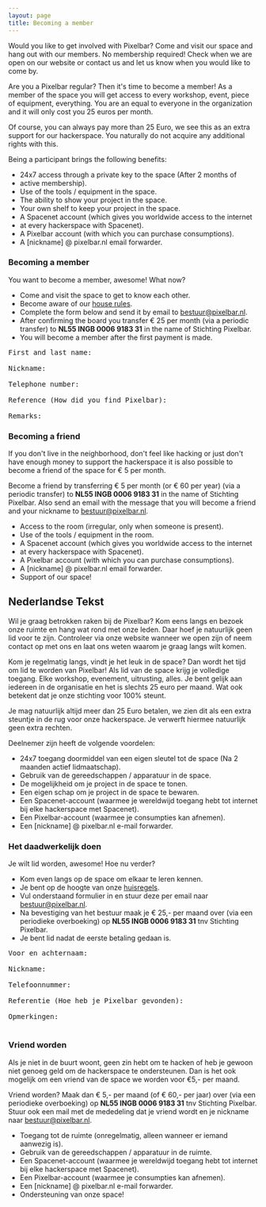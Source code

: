 ```yaml
---
layout: page
title: Becoming a member
---
```

<!--Do you want to get involved with Pixelbar? Visit us and hang around with our participants. To visit us we do not need you to become a participant immdiately. Just check our website to see if we're open, or contact us and let us know you want to visit us.
If you decide to become a regular visitor and you really like the atmosphere, it might be your time to become a participant.
As a participant of Pixelbar you will get full access to the space. Each workshop, event, tools, just everything is available to you. You are equal to the rest of Pixelbar and it will only set you back for 25 Euro per month. This also means you support Pixelbar for the full 100%.

-->

Would you like to get involved with Pixelbar? Come and visit our space
and hang out with our members. No membership required! Check when we are
open on our website or contact us and let us know when you would like to
come by.


Are you a Pixelbar regular? Then it's time to become a member! As a
member of the space you will get access to every workshop, event, piece
of equipment, everything. You are an equal to everyone in the
organization and it will only cost you 25 euros per month. 

<p class="message">Of course,
you can always pay more than 25 Euro, we see this as an extra support
for our hackerspace. You naturally do not acquire any additional rights
with this.</p>

Being a participant brings the following benefits:

* 24x7 access through a private key to the space (After 2 months of
* active membership).
* Use of the tools / equipment in the space.
* The ability to show your project in the space.
* Your own shelf to keep your project in the space.
* A Spacenet account (which gives you worldwide access to the internet
* at every hackerspace with Spacenet).
* A Pixelbar account (with which you can purchase consumptions).
* A [nickname] @ pixelbar.nl email forwarder.

### Becoming a member
You want to become a member, awesome! What now?

- Come and visit the space to get to know each other.
- Become aware of our [house rules](https://www.pixelbar.nl/houserules).
- Complete the form below and send it by email to [bestuur@pixelbar.nl](mailto:bestuur@pixelbar.nl).
- After confirming the board you transfer € 25 per month (via a periodic
  transfer) to **NL55 INGB 0006 9183 31** in the name of Stichting Pixelbar.
- You will become a member after the first payment is made.

<pre>
First and last name:

Nickname:

Telephone number:

Reference (How did you find Pixelbar):

Remarks:
</pre>

### Becoming a friend

If you don't live in the neighborhood, don't feel like hacking or just
don't have enough money to support the hackerspace it is also possible
to become a friend of the space for € 5 per month.

Become a friend by transferring € 5 per month (or € 60 per year) (via a
periodic transfer) to **NL55 INGB 0006 9183 31** in the name of Stichting
Pixelbar. Also send an email with the message that you will become a
friend and your nickname to [bestuur@pixelbar.nl](mailto:bestuur@pixelbar.nl).


* Access to the room (irregular, only when someone is present).
* Use of the tools / equipment in the room.
* A Spacenet account (which gives you worldwide access to the internet
* at every hackerspace with Spacenet).
* A Pixelbar account (with which you can purchase consumptions).
* A [nickname] @ pixelbar.nl email forwarder.
* Support of our space!


## Nederlandse Tekst
Wil je graag betrokken raken bij de Pixelbar? Kom eens langs en bezoek onze ruimte en hang wat rond met onze leden. Daar hoef je natuurlijk geen lid voor te zijn. Controleer via onze website wanneer we open zijn of neem contact op met ons en laat ons weten waarom je graag langs wilt komen.

Kom je regelmatig langs, vindt je het leuk in de space? Dan wordt het tijd om lid te worden van Pixelbar!
Als lid van de space krijg je volledige toegang. Elke workshop, evenement, uitrusting, alles. Je bent gelijk aan iedereen in de organisatie en het is slechts 25 euro per maand. Wat ook betekent dat je onze stichting voor 100% steunt.

<p class="message">Je mag natuurlijk altijd meer dan 25 Euro betalen, we zien dit als een extra steuntje in de rug voor onze hackerspace. Je verwerft hiermee natuurlijk geen extra rechten.</p>

Deelnemer zijn heeft de volgende voordelen:

* 24x7 toegang doormiddel van een eigen sleutel tot de space (Na 2 maanden actief lidmaatschap).
* Gebruik van de gereedschappen / apparatuur in de space.
* De mogelijkheid om je project in de space te tonen.
* Een eigen schap om je project in de space te bewaren.
* Een Spacenet-account (waarmee je wereldwijd toegang hebt tot internet bij elke hackerspace met Spacenet).
* Een Pixelbar-account (waarmee je consumpties kan afnemen).
* Een [nickname] @ pixelbar.nl e-mail forwarder.

### Het daadwerkelijk doen

Je wilt lid worden, awesome! Hoe nu verder?

* Kom even langs op de space om elkaar te leren kennen.
* Je bent op de hoogte van onze [huisregels](https://www.pixelbar.nl/houserules).
* Vul onderstaand formulier in en stuur deze per email naar [bestuur@pixelbar.nl](mailto:bestuur@pixelbar.nl).
* Na bevestiging van het bestuur maak je € 25,- per maand over (via een periodieke overboeking) op **NL55 INGB 0006 9183 31** tnv Stichting Pixelbar.
* Je bent lid nadat de eerste betaling gedaan is.

<pre>
Voor en achternaam:

Nickname:

Telefoonnummer:

Referentie (Hoe heb je Pixelbar gevonden):

Opmerkingen:

</pre>

### Vriend worden

Als je niet in de buurt woont, geen zin hebt om te hacken of heb je gewoon niet genoeg geld om de hackerspace te ondersteunen. Dan is het ook mogelijk om een vriend van de space we worden voor €5,- per maand. 

Vriend worden? Maak dan € 5,- per maand (of € 60,- per jaar) over (via een periodieke overboeking) op **NL55 INGB 0006 9183 31** tnv Stichting Pixelbar.
Stuur ook een mail met de mededeling dat je vriend wordt en je nickname naar [bestuur@pixelbar.nl](mailto:bestuur@pixelbar.nl).

* Toegang tot de ruimte (onregelmatig, alleen wanneer er iemand aanwezig is).
* Gebruik van de gereedschappen / apparatuur in de ruimte.
* Een Spacenet-account (waarmee je wereldwijd toegang hebt tot internet bij elke hackerspace met Spacenet).
* Een Pixelbar-account (waarmee je consumpties kan afnemen).
* Een [nickname] @ pixelbar.nl e-mail forwarder.
* Ondersteuning van onze space!

